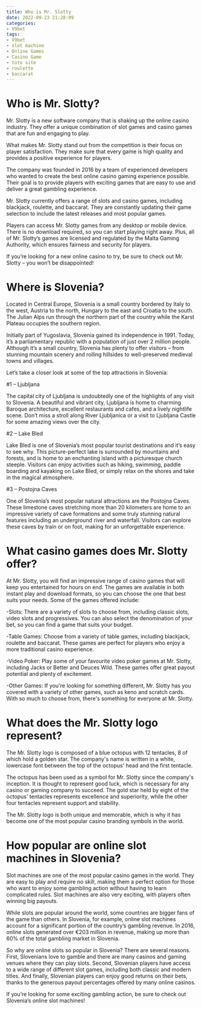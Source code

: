 ```yaml
---
title: Who is Mr. Slotty
date: 2022-09-23 21:28:09
categories:
- V9bet
tags:
- V9bet
- slot machine
- Online Games
- Casino Game
- toto site
- roulette
- baccarat
---
```



#  Who is Mr. Slotty?

Mr. Slotty is a new software company that is shaking up the online casino industry. They offer a unique combination of slot games and casino games that are fun and engaging to play.

What makes Mr. Slotty stand out from the competition is their focus on player satisfaction. They make sure that every game is high quality and provides a positive experience for players.

The company was founded in 2016 by a team of experienced developers who wanted to create the best online casino gaming experience possible. Their goal is to provide players with exciting games that are easy to use and deliver a great gambling experience.

Mr. Slotty currently offers a range of slots and casino games, including blackjack, roulette, and baccarat. They are constantly updating their game selection to include the latest releases and most popular games.

Players can access Mr. Slotty games from any desktop or mobile device. There is no download required, so you can start playing right away. Plus, all of Mr. Slotty’s games are licensed and regulated by the Malta Gaming Authority, which ensures fairness and security for players.

If you’re looking for a new online casino to try, be sure to check out Mr. Slotty – you won’t be disappointed!

#  Where is Slovenia?

Located in Central Europe, Slovenia is a small country bordered by Italy to the west, Austria to the north, Hungary to the east and Croatia to the south. The Julian Alps run through the northern part of the country while the Karst Plateau occupies the southern region.

Initially part of Yugoslavia, Slovenia gained its independence in 1991. Today, it’s a parliamentary republic with a population of just over 2 million people. Although it’s a small country, Slovenia has plenty to offer visitors – from stunning mountain scenery and rolling hillsides to well-preserved medieval towns and villages.

Let’s take a closer look at some of the top attractions in Slovenia:

#1 – Ljubljana

The capital city of Ljubljana is undoubtedly one of the highlights of any visit to Slovenia. A beautiful and vibrant city, Ljubljana is home to charming Baroque architecture, excellent restaurants and cafes, and a lively nightlife scene. Don’t miss a stroll along River Ljubljanica or a visit to Ljubljana Castle for some amazing views over the city.

#2 – Lake Bled

Lake Bled is one of Slovenia’s most popular tourist destinations and it’s easy to see why. This picture-perfect lake is surrounded by mountains and forests, and is home to an enchanting island with a picturesque church steeple. Visitors can enjoy activities such as hiking, swimming, paddle boarding and kayaking on Lake Bled, or simply relax on the shores and take in the magical atmosphere.

#3 – Postojna Caves

One of Slovenia’s most popular natural attractions are the Postojna Caves. These limestone caves stretching more than 20 kilometers are home to an impressive variety of cave formations and some truly stunning natural features including an underground river and waterfall. Visitors can explore these caves by train or on foot, making for an unforgettable experience.

#  What casino games does Mr. Slotty offer?

At Mr. Slotty, you will find an impressive range of casino games that will keep you entertained for hours on end. The games are available in both instant play and download formats, so you can choose the one that best suits your needs. Some of the games offered include:

-Slots: There are a variety of slots to choose from, including classic slots, video slots and progressives. You can also select the denomination of your bet, so you can find a game that suits your budget.

-Table Games: Choose from a variety of table games, including blackjack, roulette and baccarat. These games are perfect for players who enjoy a more traditional casino experience.

-Video Poker: Play some of your favourite video poker games at Mr. Slotty, including Jacks or Better and Deuces Wild. These games offer great payout potential and plenty of excitement.

-Other Games: If you're looking for something different, Mr. Slotty has you covered with a variety of other games, such as keno and scratch cards. With so much to choose from, there's something for everyone at Mr. Slotty.

#  What does the Mr. Slotty logo represent?

The Mr. Slotty logo is composed of a blue octopus with 12 tentacles, 8 of which hold a golden star. The company's name is written in a white, lowercase font between the top of the octopus' head and the first tentacle.

The octopus has been used as a symbol for Mr. Slotty since the company's inception. It is thought to represent good luck, which is necessary for any casino or gaming company to succeed. The gold star held by eight of the octopus' tentacles represents excellence and superiority, while the other four tentacles represent support and stability.

The Mr. Slotty logo is both unique and memorable, which is why it has become one of the most popular casino branding symbols in the world.

#  How popular are online slot machines in Slovenia?

Slot machines are one of the most popular casino games in the world. They are easy to play and require no skill, making them a perfect option for those who want to enjoy some gambling action without having to learn complicated rules. Slot machines are also very exciting, with players often winning big payouts.

While slots are popular around the world, some countries are bigger fans of the game than others. In Slovenia, for example, online slot machines account for a significant portion of the country’s gambling revenue. In 2016, online slots generated over €203 million in revenue, making up more than 60% of the total gambling market in Slovenia.

So why are online slots so popular in Slovenia? There are several reasons. First, Slovenians love to gamble and there are many casinos and gaming venues where they can play slots. Second, Slovenian players have access to a wide range of different slot games, including both classic and modern titles. And finally, Slovenian players can enjoy good returns on their bets, thanks to the generous payout percentages offered by many online casinos.

If you’re looking for some exciting gambling action, be sure to check out Slovenia’s online slot machines!